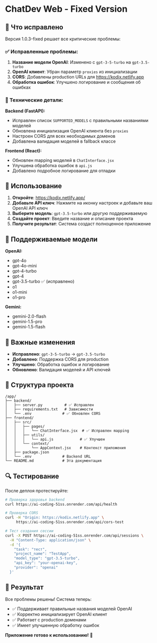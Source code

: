 # ChatDev Web - Fixed Version

## 🚀 Что исправлено

Версия 1.0.3-fixed решает все критические проблемы:

### ✅ Исправленные проблемы:
1. **Название модели OpenAI**: Изменено с `gpt-3-5-turbo` на `gpt-3.5-turbo`
2. **OpenAI клиент**: Убран параметр `proxies` из инициализации
3. **CORS**: Добавлены production URLs для https://kodix.netlify.app
4. **Обработка ошибок**: Улучшено логирование и сообщения об ошибках

### 🔧 Технические детали:

**Backend (FastAPI):**
- Исправлен список `SUPPORTED_MODELS` с правильными названиями моделей
- Обновлена инициализация OpenAI клиента без `proxies`
- Настроен CORS для всех необходимых доменов
- Добавлена валидация моделей в fallback классе

**Frontend (React):**
- Обновлен mapping моделей в `ChatInterface.jsx`
- Улучшена обработка ошибок в `api.js`
- Добавлено подробное логирование для отладки

## 🎯 Использование

1. **Откройте**: https://kodix.netlify.app/
2. **Добавьте API ключ**: Нажмите на иконку настроек и добавьте ваш OpenAI API ключ
3. **Выберите модель**: `gpt-3.5-turbo` или другую поддерживаемую
4. **Создайте проект**: Введите название и описание проекта
5. **Получите результат**: Система создаст полноценное приложение

## 🔑 Поддерживаемые модели

**OpenAI:**
- gpt-4o
- gpt-4o-mini
- gpt-4-turbo
- gpt-4
- gpt-3.5-turbo ✅ (исправлено)
- o1
- o1-mini
- o1-pro

**Gemini:**
- gemini-2.0-flash
- gemini-1.5-pro
- gemini-1.5-flash

## 🚨 Важные изменения

- **Исправлено**: `gpt-3-5-turbo` → `gpt-3.5-turbo`
- **Добавлено**: Поддержка CORS для production
- **Улучшено**: Обработка ошибок и логирование
- **Обновлено**: Валидация моделей и API ключей

## 📝 Структура проекта

```
/app/
├── backend/
│   ├── server.py          # ✅ Исправлен
│   ├── requirements.txt   # Зависимости
│   └── .env              # ✅ Обновлен CORS
├── frontend/
│   ├── src/
│   │   ├── pages/
│   │   │   └── ChatInterface.jsx  # ✅ Исправлен mapping
│   │   ├── utils/
│   │   │   └── api.js            # ✅ Улучшен
│   │   └── context/
│   │       └── AppContext.jsx    # Контекст приложения
│   ├── package.json
│   └── .env              # Backend URL
└── README.md             # Эта документация
```

## 🔍 Тестирование

После деплоя протестируйте:

```bash
# Проверка здоровья backend
curl https://ai-coding-51ss.onrender.com/api/health

# Проверка CORS
curl -H "Origin: https://kodix.netlify.app" \
     https://ai-coding-51ss.onrender.com/api/cors-test

# Тест создания сессии
curl -X POST https://ai-coding-51ss.onrender.com/api/sessions \
  -H "Content-Type: application/json" \
  -d '{
    "task": "тест",
    "project_name": "TestApp",
    "model_type": "gpt-3.5-turbo",
    "api_key": "your-openai-key",
    "provider": "openai"
  }'
```

## 🎉 Результат

Все проблемы решены! Система теперь:
- ✅ Поддерживает правильные названия моделей OpenAI
- ✅ Корректно инициализирует OpenAI клиент
- ✅ Работает с production доменами
- ✅ Имеет улучшенную обработку ошибок

**Приложение готово к использованию!** 🚀